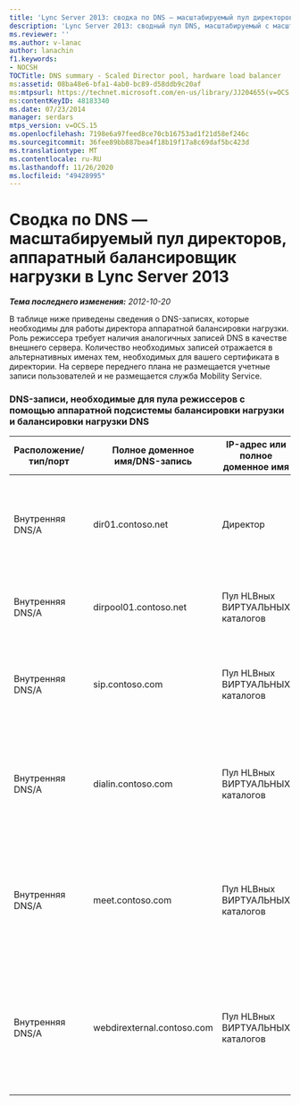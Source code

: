 ```yaml
---
title: 'Lync Server 2013: сводка по DNS — масштабируемый пул директоров, аппаратный балансировщик нагрузки'
description: 'Lync Server 2013: сводный пул DNS, масштабируемый с масштабированием, подсистема балансировки нагрузки для оборудования.'
ms.reviewer: ''
ms.author: v-lanac
author: lanachin
f1.keywords:
- NOCSH
TOCTitle: DNS summary - Scaled Director pool, hardware load balancer
ms:assetid: 08ba48e6-bfa1-4ab0-bc89-d58ddb9c20af
ms:mtpsurl: https://technet.microsoft.com/en-us/library/JJ204655(v=OCS.15)
ms:contentKeyID: 48183340
ms.date: 07/23/2014
manager: serdars
mtps_version: v=OCS.15
ms.openlocfilehash: 7198e6a97feed8ce70cb16753ad1f21d58ef246c
ms.sourcegitcommit: 36fee89bb887bea4f18b19f17a8c69daf5bc423d
ms.translationtype: MT
ms.contentlocale: ru-RU
ms.lasthandoff: 11/26/2020
ms.locfileid: "49428995"
---
```

# <a name="dns-summary---scaled-director-pool-hardware-load-balancer-in-lync-server-2013"></a>Сводка по DNS — масштабируемый пул директоров, аппаратный балансировщик нагрузки в Lync Server 2013

<div data-xmlns="http://www.w3.org/1999/xhtml">

<div class="topic" data-xmlns="http://www.w3.org/1999/xhtml" data-msxsl="urn:schemas-microsoft-com:xslt" data-cs="https://msdn.microsoft.com/">

<div data-asp="https://msdn2.microsoft.com/asp">



</div>

<div id="mainSection">

<div id="mainBody">

<span> </span>

_**Тема последнего изменения:** 2012-10-20_

В таблице ниже приведены сведения о DNS-записях, которые необходимы для работы директора аппаратной балансировки нагрузки. Роль режиссера требует наличия аналогичных записей DNS в качестве внешнего сервера. Количество необходимых записей отражается в альтернативных именах тем, необходимых для вашего сертификата в директории. На сервере переднего плана не размещается учетные записи пользователей и не размещается служба Mobility Service.

### <a name="dns-records-required-for-the-director-pool-using-a-hardware-load-balancer-and-dns-load-balancing"></a>DNS-записи, необходимые для пула режиссеров с помощью аппаратной подсистемы балансировки нагрузки и балансировки нагрузки DNS

<table>
<colgroup>
<col style="width: 25%" />
<col style="width: 25%" />
<col style="width: 25%" />
<col style="width: 25%" />
</colgroup>
<thead>
<tr class="header">
<th>Расположение/тип/порт</th>
<th>Полное доменное имя/DNS-запись</th>
<th>IP-адрес или полное доменное имя</th>
<th>Карты и примечания</th>
</tr>
</thead>
<tbody>
<tr class="odd">
<td><p>Внутренняя DNS/A</p></td>
<td><p>dir01.contoso.net</p></td>
<td><p>Директор</p></td>
<td><p>Запись узла директора, используемая для связи между репликацией и сервером</p></td>
</tr>
<tr class="even">
<td><p>Внутренняя DNS/A</p></td>
<td><p>dirpool01.contoso.net</p></td>
<td><p>Пул HLBных ВИРТУАЛЬНЫХ каталогов</p></td>
<td><p>Запись Host для пула пулов балансировки нагрузки DNS</p></td>
</tr>
<tr class="odd">
<td><p>Внутренняя DNS/A</p></td>
<td><p>sip.contoso.com</p></td>
<td><p>Пул HLBных ВИРТУАЛЬНЫХ каталогов</p></td>
<td><p>Протокол SIP, входящий в внутренний интерфейс пограничного сервера.</p></td>
</tr>
<tr class="even">
<td><p>Внутренняя DNS/A</p></td>
<td><p>dialin.contoso.com</p></td>
<td><p>Пул HLBных ВИРТУАЛЬНЫХ каталогов</p></td>
<td><p>Подходящими для аппаратной балансировки нагрузки веб-службы, опубликованные из обратного прокси</p></td>
</tr>
<tr class="odd">
<td><p>Внутренняя DNS/A</p></td>
<td><p>meet.contoso.com</p></td>
<td><p>Пул HLBных ВИРТУАЛЬНЫХ каталогов</p></td>
<td><p>Служба балансировки нагрузки для оборудования, опубликованная в соответствии с обратной прокси-сервером</p></td>
</tr>
<tr class="even">
<td><p>Внутренняя DNS/A</p></td>
<td><p>webdirexternal.contoso.com</p></td>
<td><p>Пул HLBных ВИРТУАЛЬНЫХ каталогов</p></td>
<td><p>Балансировка нагрузки для оборудования, опубликованная и определяемая внешними веб-службами обратного прокси, для директора пула</p></td>
</tr>
</tbody>
</table>


</div>

<span> </span>

</div>

</div>

</div>

